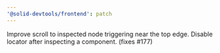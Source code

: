 ```yaml
---
'@solid-devtools/frontend': patch
---
```


Improve scroll to inspected node triggering near the top edge. Disable locator after inspecting a component. (fixes #177)
